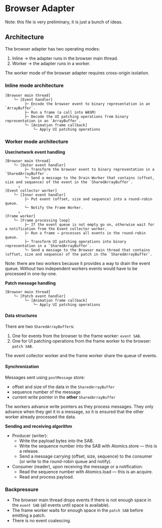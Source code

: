 # Browser Adapter

Note: this file is very preliminary, it is just a bunch of ideas.

## Architecture

The browser adapter has two operating modes:

1. Inline → the adapter runs in the browser main thread.
2. Worker → the adapter runs in a worker.

The worker mode of the browser adapter requires cross-origin isolation.

### Inline mode architecture

```text
[Browser main thread]
    └─ [Event handler]
         ├─ Encode the browser event to binary representation in an `ArrayBuffer`.
         ├─ Run a frame (a call into WASM)
         ├─ Decode the UI patching operations from binary representation in an `ArrayBuffer`.
         └─ [Animation frame callback]
             └─ Apply UI patching operations
```

### Worker mode architecture

**User/network event handling**

```text
[Browser main thread]
    └─ [Outer event handler]
         ├─ Transform the browser event to binary representation in a `SharedArrayBuffer`.
         └─ Send a message to the Drain Worker that contains (offset, size and sequence) of the event in the `SharedArrayBuffer`.     
      ↓
[Event collector worker]
    └─ [Inner event handler]
         ├─ Put event (offset, size and sequence) into a round-robin queue.
         └─ Notify the Frame Worker.
      ↓   
[Frame worker]
    └─ [Frame processing loop]
         ├─ If the event queue is not empty go on, otherwise wait for a notification from the Event collector worker.
         ├─ Run a frame → processes all events in the round-robin queue.
         ├─ Transform UI patching operations into binary representation in a `SharedArrayBuffer`.
         └─ Send a message to the Browser main thread that contains (offset, size and sequence) of the patch in the `SharedArrayBuffer`.
```

Note: there are two workers because it provides a way to drain the event queue. Without two independent workers events
would have to be processed in one-by-one.

**Patch message handling**

```text
[Browser main thread]
    └─ [Patch event handler]
         └─ [Animation frame callback]
             └─ Apply UI patching operations
```

#### Data structures

There are two `SharedArrayBuffer`s:

1. One for events from the browser to the frame worker: `event SAB`.
2. One for UI patching operations from the frame worker to the browser: `patch SAB`.

The event collector worker and the frame worker share the queue of events.

#### Synchronization

Messages sent using `postMessage` store:

- offset and size of the data in the `SharedArrayBuffer`
- sequence number of the message
- current write pointer in the **other** `SharedArrayBuffer`

The workers advance write pointers as they process messages. They only advance
when they get it in a message, so it is ensured that the other worker already
processed the data.

**Sending and receiving algorithm**

- Producer (writer):
    - Write the payload bytes into the SAB.
    - Write the sequence number into the SAB with Atomics.store — this is a release.
    - Send a message carrying (offset, size, sequence) to the consumer (or write to the round-robin queue and notify).
- Consumer (reader), upon receiving the message or a notification:
    - Read the sequence number with Atomics.load — this is an acquire.
    - Read and process payload.

### Backpressure

- The browser main thread drops events if there is not enough space in the `event SAB` (all events until space is available).
- The frame worker waits for enough space in the `patch SAB` before emitting a patch.
- There is no event coalescing.